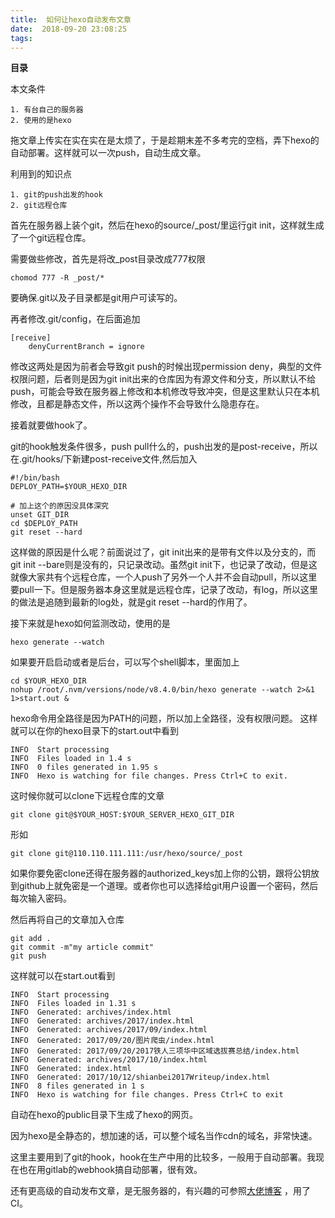 ```yaml
---
title:  如何让hexo自动发布文章
date:  2018-09-20 23:08:25
tags:
---
```



**目录**
<!-- toc -->
本文条件

```
1. 有台自己的服务器
2. 使用的是hexo
```

拖文章上传实在实在实在是太烦了，于是趁期末差不多考完的空档，弄下hexo的自动部署。这样就可以一次push，自动生成文章。

利用到的知识点

```
1. git的push出发的hook
2. git远程仓库
```

首先在服务器上装个git，然后在hexo的source/_post/里运行git init，这样就生成了一个git远程仓库。

需要做些修改，首先是将改_post目录改成777权限

```shell
chomod 777 -R _post/*
```
<!-- more -->

要确保.git以及子目录都是git用户可读写的。

再者修改.git/config，在后面追加

```
[receive]
    denyCurrentBranch = ignore
```

修改这两处是因为前者会导致git push的时候出现permission deny，典型的文件权限问题，后者则是因为git init出来的仓库因为有源文件和分支，所以默认不给push，可能会导致在服务器上修改和本机修改导致冲突，但是这里默认只在本机修改，且都是静态文件，所以这两个操作不会导致什么隐患存在。

接着就要做hook了。

git的hook触发条件很多，push pull什么的，push出发的是post-receive，所以在.git/hooks/下新建post-receive文件,然后加入

```
#!/bin/bash
DEPLOY_PATH=$YOUR_HEXO_DIR

# 加上这个的原因没具体深究 
unset GIT_DIR
cd $DEPLOY_PATH
git reset --hard
```

这样做的原因是什么呢？前面说过了，git init出来的是带有文件以及分支的，而git init --bare则是没有的，只记录改动。虽然git init下，也记录了改动，但是这就像大家共有个远程仓库，一个人push了另外一个人并不会自动pull，所以这里要pull一下。但是服务器本身这里就是远程仓库，记录了改动，有log，所以这里的做法是追随到最新的log处，就是git reset --hard的作用了。

接下来就是hexo如何监测改动，使用的是

```
hexo generate --watch
```

如果要开启启动或者是后台，可以写个shell脚本，里面加上

```
cd $YOUR_HEXO_DIR
nohup /root/.nvm/versions/node/v8.4.0/bin/hexo generate --watch 2>&1 1>start.out &
```

hexo命令用全路径是因为PATH的问题，所以加上全路径，没有权限问题。 这样就可以在你的hexo目录下的start.out中看到

```
INFO  Start processing
INFO  Files loaded in 1.4 s
INFO  0 files generated in 1.95 s
INFO  Hexo is watching for file changes. Press Ctrl+C to exit.
```

这时候你就可以clone下远程仓库的文章

```shell
git clone git@$YOUR_HOST:$YOUR_SERVER_HEXO_GIT_DIR
```

形如

```shell
git clone git@110.110.111.111:/usr/hexo/source/_post
```

如果你要免密clone还得在服务器的authorized_keys加上你的公钥，跟将公钥放到github上就免密是一个道理。或者你也可以选择给git用户设置一个密码，然后每次输入密码。

然后再将自己的文章加入仓库

```shell
git add .
git commit -m"my article commit"
git push
```

这样就可以在start.out看到

```
INFO  Start processing
INFO  Files loaded in 1.31 s
INFO  Generated: archives/index.html
INFO  Generated: archives/2017/index.html
INFO  Generated: archives/2017/09/index.html
INFO  Generated: 2017/09/20/图片爬虫/index.html
INFO  Generated: 2017/09/20/2017铁人三项华中区域选拔赛总结/index.html
INFO  Generated: archives/2017/10/index.html
INFO  Generated: index.html
INFO  Generated: 2017/10/12/shianbei2017Writeup/index.html
INFO  8 files generated in 1 s
INFO  Hexo is watching for file changes. Press Ctrl+C to exit
```

自动在hexo的public目录下生成了hexo的网页。



因为hexo是全静态的，想加速的话，可以整个域名当作cdn的域名，非常快速。



这里主要用到了git的hook，hook在生产中用的比较多，一般用于自动部署。我现在也在用gitlab的webhook搞自动部署，很有效。

还有更高级的自动发布文章，是无服务器的，有兴趣的可参照[大佬博客](http://blog.tms.im/2017/07/27/hexo-travisci) ，用了CI。











